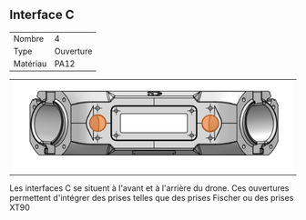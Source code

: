 ## Interface C 

<table class="specification">
<tr>
        <td>Nombre</td><td>4</td>
    </tr><tr>
        <td>Type</td><td>Ouverture</td>
    </tr><tr>
        <td>Matériau</td><td>PA12</td>
    </tr>
</table>


<table class="interface">
    <tr>
        <td><img style="text-align: center;" src="../../gitbook/images/INTERFACE/general/FACE-INTC.png" ></td>
    </tr>
</table>

Les interfaces C se situent à l'avant et à l'arrière du drone. Ces ouvertures permettent d'intégrer des prises telles que des prises Fischer ou des prises XT90